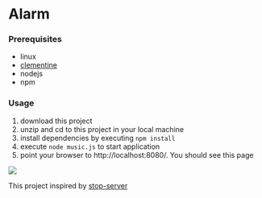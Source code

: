 # Alarm
### Prerequisites
- linux
- [clementine](https://www.clementine-player.org/)
- nodejs
- npm

### Usage
1. download this project
2. unzip and cd to this project in your local machine
3. install dependencies by executing ``` npm install ```
4. execute ``` node music.js ``` to start application
5. point your browser to http://localhost:8080/. You should see this page

![](https://i.imgur.com/2MgbarR.png)

This project inspired by [stop-server](https://github.com/typicode/stop-server)
